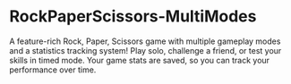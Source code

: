 # RockPaperScissors-MultiModes
A feature-rich Rock, Paper, Scissors game with multiple gameplay modes and a statistics tracking system! Play solo, challenge a friend, or test your skills in timed mode. Your game stats are saved, so you can track your performance over time.
